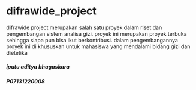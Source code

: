 # difrawide_project

difrawide project merupakan salah satu proyek dalam riset dan pengembangan sistem analisa gizi. proyek ini merupakan proyek terbuka sehingga siapa 
pun bisa ikut berkontribusi. dalam pengembangannya proyek ini di khususkan untuk mahasiswa yang mendalami bidang gizi dan dietetika


##### iputu aditya bhagaskara
##### P07131220008
